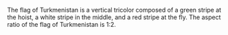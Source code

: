 The flag of Turkmenistan is a vertical tricolor composed of a green stripe at the hoist, a white stripe in the middle, and a red stripe at the fly. The aspect ratio of the flag of Turkmenistan is 1:2.